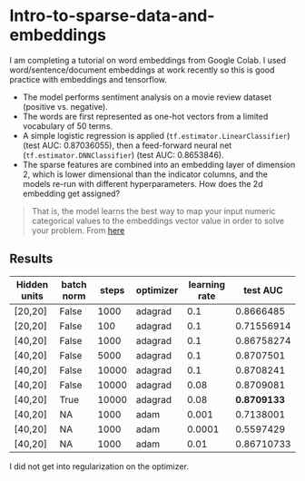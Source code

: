 # Intro-to-sparse-data-and-embeddings
I am completing a tutorial on word embeddings from Google Colab. I used word/sentence/document embeddings at work recently so this is good practice with embeddings and tensorflow.

* The model performs sentiment analysis on a movie review dataset (positive vs. negative).
* The words are first represented as one-hot vectors from a limited vocabulary of 50 terms.
* A simple logistic regression is applied (`tf.estimator.LinearClassifier`) (test AUC: 0.87036055), then a feed-forward neural net (`tf.estimator.DNNClassifier`) (test AUC: 0.8653846).
* The sparse features are combined into an embedding layer of dimension 2, which is lower dimensional than the indicator columns, and the models re-run with different hyperparameters.
How does the 2d embedding get assigned?
> That is, the model learns the best way to map your input numeric categorical values to the embeddings vector value in order to solve your problem.
From [here](https://developers.googleblog.com/2017/11/introducing-tensorflow-feature-columns.html)

## Results
| Hidden units | batch norm | steps | optimizer | learning rate | test AUC |
| -- | -- | -- | -- | -- | -- |
| [20,20] | False | 1000 | adagrad | 0.1 | 0.8666485 |
| [20,20] | False | 100 | adagrad | 0.1 | 0.71556914 |
| [40,20] | False | 1000 | adagrad | 0.1 | 0.86758274 |
| [40,20] | False | 5000 | adagrad | 0.1 | 0.8707501 |
| [40,20] | False | 10000 | adagrad | 0.1 | 0.8708241 |
| [40,20] | False | 10000 | adagrad | 0.08 | 0.8709081 |
| [40,20] | True | 10000 | adagrad | 0.08 | __0.8709133__ |
| [40,20] | NA | 1000 | adam | 0.001 | 0.7138001 |
| [40,20] | NA | 1000 | adam | 0.0001 | 0.5597429 |
| [40,20] | NA | 1000 | adam | 0.01 | 0.86710733 |

I did not get into regularization on the optimizer.
